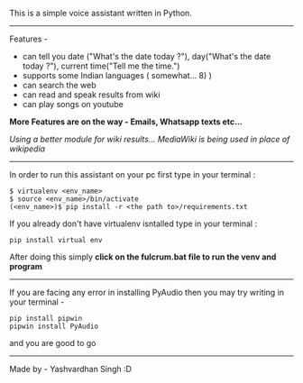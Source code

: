 This is a simple voice assistant written in Python.
________________________
Features -
- can tell you date ("What's the date today ?"), day("What's the date today ?"), current time("Tell me the time.")
- supports some Indian languages ( somewhat... 8) )
- can search the web
- can read and speak results from wiki
- can play songs on youtube

**More Features are on the way - Emails, Whatsapp texts etc...**

*Using a better module for wiki results... MediaWiki is being used in place of wikipedia*
________________________
In order to run this assistant on your pc first type in your terminal :
```
$ virtualenv <env_name>
$ source <env_name>/bin/activate
(<env_name>)$ pip install -r <the path to>/requirements.txt
```

If you already don't have virtualenv isntalled type in your terminal :
```
pip install virtual env
```

After doing this simply **click on the fulcrum.bat file to run the venv and program**
________________________
If you are facing any error in installing PyAudio then you may try writing in your terminal -
```
pip install pipwin
pipwin install PyAudio
```
and you are good to go
________________________
Made by - Yashvardhan Singh :D
